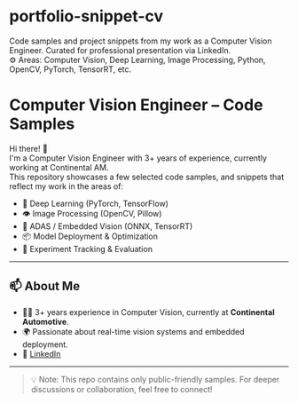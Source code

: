 # portfolio-snippet-cv
Code samples and project snippets from my work as a Computer Vision Engineer. Curated for professional presentation via LinkedIn.  
⚙️ Areas: Computer Vision, Deep Learning, Image Processing, Python, OpenCV, PyTorch, TensorRT, etc.

# Computer Vision Engineer – Code Samples

Hi there! 👋  
I'm a Computer Vision Engineer with 3+ years of experience, currently working at Continental AM.  
This repository showcases a few selected code samples, and snippets that reflect my work in the areas of:

- 🧠 Deep Learning (PyTorch, TensorFlow)
- 👁️ Image Processing (OpenCV, Pillow)
- 🚗 ADAS / Embedded Vision (ONNX, TensorRT)
- 📦 Model Deployment & Optimization
- 🧪 Experiment Tracking & Evaluation
---

## 📫 About Me

- 👨‍💻 3+ years experience in Computer Vision, currently at **Continental Automotive**.
- 🌍 Passionate about real-time vision systems and embedded deployment.
- 🔗 [LinkedIn](https://www.linkedin.com/in/abdul-azeeza2/)

---

> 💡 Note: This repo contains only public-friendly samples. For deeper discussions or collaboration, feel free to connect!

